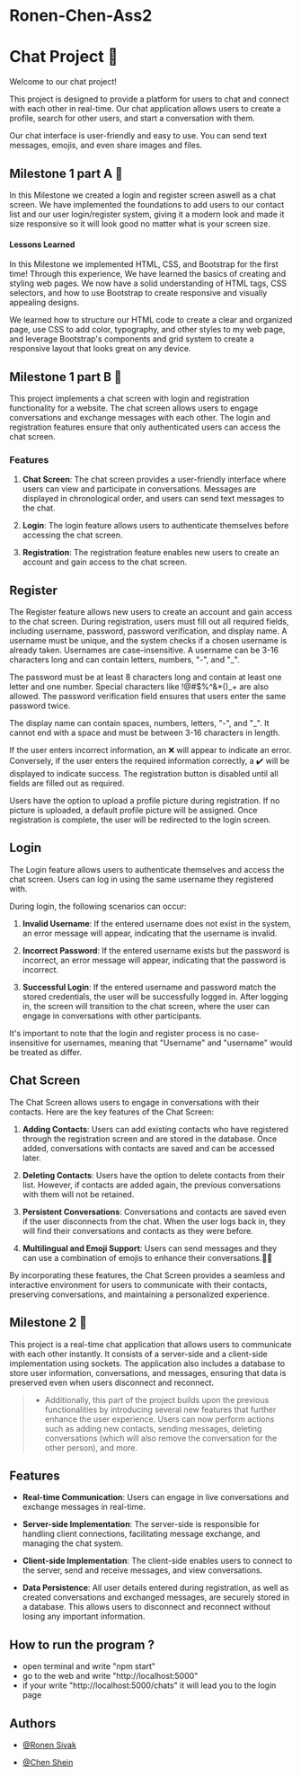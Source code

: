 
#  Ronen-Chen-Ass2

  

#  Chat Project 💬

Welcome to our chat project!

This project is designed to provide a platform for users to chat and connect with each other in real-time. Our chat application allows users to create a profile, search for other users, and start a conversation with them.

  

Our chat interface is user-friendly and easy to use. You can send text messages, emojis, and even share images and files.

##  Milestone 1 part A 🗿

In this Milestone we created a login and register screen aswell as a chat screen. We have implemented the foundations to add users to our contact list and our user login/register system, giving it a modern look and made it size responsive so it will look good no matter what is your screen size.

  

  

  

####  Lessons Learned

  

In this Milestone we implemented HTML, CSS, and Bootstrap for the first time! Through this experience, We have learned the basics of creating and styling web pages. We now have a solid understanding of HTML tags, CSS selectors, and how to use Bootstrap to create responsive and visually appealing designs.

  

We learned how to structure our HTML code to create a clear and organized page, use CSS to add color, typography, and other styles to my web page, and leverage Bootstrap's components and grid system to create a responsive layout that looks great on any device.

  ##  Milestone 1 part B 🗿
This project implements a chat screen with login and registration functionality for a website. The chat screen allows users to engage  conversations and exchange messages with each other. The login and registration features ensure that only authenticated users can access the chat screen.

### Features

1.  **Chat Screen**: The chat screen provides a user-friendly interface where users can view and participate in conversations. Messages are displayed in chronological order, and users can send text messages to the chat.
    
2.  **Login**: The login feature allows users to authenticate themselves before accessing the chat screen. 
    
3.  **Registration**: The registration feature enables new users to create an account and gain access to the chat screen. 
    
## Register

The Register feature allows new users to create an account and gain access to the chat screen. During registration, users must fill out all required fields, including username, password, password verification, and display name. A username must be unique, and the system checks if a chosen username is already taken. Usernames are case-insensitive. A username can be 3-16 characters long and can contain letters, numbers, "-", and "_".

The password must be at least 8 characters long and contain at least one letter and one number. Special characters like !@#$%^&*()_+ are also allowed. The password verification field ensures that users enter the same password twice.

The display name can contain spaces, numbers, letters, "-", and "_". It cannot end with a space and must be between 3-16 characters in length.

If the user enters incorrect information, an ❌ will appear to indicate an error. Conversely, if the user enters the required information correctly, a ✔️ will be displayed to indicate success. The registration button is disabled until all fields are filled out as required.

Users have the option to upload a profile picture during registration. If no picture is uploaded, a default profile picture will be assigned. Once registration is complete, the user will be redirected to the login screen.

  ##   Login

The Login feature allows users to authenticate themselves and access the chat screen. Users can log in using the same username they registered with.

During login, the following scenarios can occur:

1.  **Invalid Username**: If the entered username does not exist in the system, an error message will appear, indicating that the username is invalid.
    
2.  **Incorrect Password**: If the entered username exists but the password is incorrect, an error message will appear, indicating that the password is incorrect.
    
3.  **Successful Login**: If the entered username and password match the stored credentials, the user will be successfully logged in. After logging in, the screen will transition to the chat screen, where the user can engage in conversations with other participants.
    

It's important to note that the login and register process is no case-insensitive for usernames, meaning that "Username" and "username" would be treated as differ.

## Chat Screen

The Chat Screen allows users to engage in conversations with their contacts. Here are the key features of the Chat Screen:

1.  **Adding Contacts**: Users can add existing contacts who have registered through the registration screen and are stored in the database. Once added, conversations with contacts are saved and can be accessed later.
    
2.  **Deleting Contacts**: Users have the option to delete contacts from their list. However, if contacts are added again, the previous conversations with them will not be retained.
   
    
3.  **Persistent Conversations**: Conversations and contacts are saved even if the user disconnects from the chat. When the user logs back in, they will find their conversations and contacts as they were before.
    
4.  **Multilingual and Emoji Support**: Users can send messages and they can use a combination of emojis to enhance their conversations.🍔🗽
    
    

By incorporating these features, the Chat Screen provides a seamless and interactive environment for users to communicate with their contacts, preserving conversations, and maintaining a personalized experience.



 ##  Milestone 2 🗿
 This project is a real-time chat application that allows users to communicate with each other instantly. It consists of a server-side and a client-side implementation using sockets. The application also includes a database to store user information, conversations, and messages, ensuring that data is preserved even when users disconnect and reconnect.
 

> - Additionally, this part of the project builds upon the previous functionalities by introducing several new features that further
> enhance the user experience. Users can now perform actions such as
> adding new contacts, sending messages, deleting conversations (which
> will also remove the conversation for the other person), and more.

## Features

-   **Real-time Communication**: Users can engage in live conversations and exchange messages in real-time.
    
-   **Server-side Implementation**: The server-side is responsible for handling client connections, facilitating message exchange, and managing the chat system.
    
-   **Client-side Implementation**: The client-side enables users to connect to the server, send and receive messages, and view conversations.
    
-   **Data Persistence**: All user details entered during registration, as well as created conversations and exchanged messages, are securely stored in a database. This allows users to disconnect and reconnect without losing any important information.

## How to run the program ? 
- open terminal and write "npm start"
- go to the web and write "http://localhost:5000"
- if your write "http://localhost:5000/chats" it will lead you to the login page 
##  Authors

  

- [@Ronen Sivak](https://github.com/RonenSiv)

- [@Chen Shein](https://github.com/chenshein)

